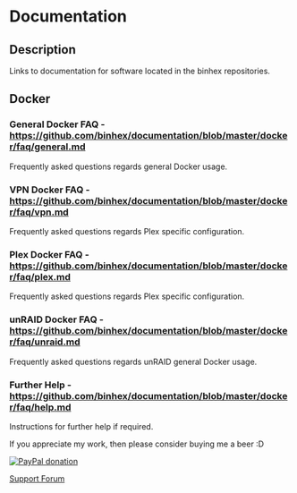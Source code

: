 # **Documentation**

## **Description**
Links to documentation for software located in the binhex repositories.

## Docker

### General Docker FAQ - https://github.com/binhex/documentation/blob/master/docker/faq/general.md
Frequently asked questions regards general Docker usage.

### VPN Docker FAQ - https://github.com/binhex/documentation/blob/master/docker/faq/vpn.md
Frequently asked questions regards Plex specific configuration.

### Plex Docker FAQ - https://github.com/binhex/documentation/blob/master/docker/faq/plex.md
Frequently asked questions regards Plex specific configuration.

### unRAID Docker FAQ - https://github.com/binhex/documentation/blob/master/docker/faq/unraid.md
Frequently asked questions regards unRAID general Docker usage.

### Further Help - https://github.com/binhex/documentation/blob/master/docker/faq/help.md
Instructions for further help if required.

If you appreciate my work, then please consider buying me a beer  :D

[![PayPal donation](https://www.paypal.com/en_US/i/btn/btn_donate_SM.gif)](https://www.paypal.com/cgi-bin/webscr?cmd=_s-xclick&hosted_button_id=MM5E27UX6AUU4)

[Support Forum](http://lime-technology.com/forum/index.php?topic=45811.0)